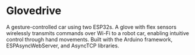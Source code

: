 # Glovedrive
A gesture-controlled car using two ESP32s. A glove with flex sensors wirelessly transmits commands over Wi-Fi to a robot car, enabling intuitive control through hand movements. Built with the Arduino framework, ESPAsyncWebServer, and AsyncTCP libraries.

